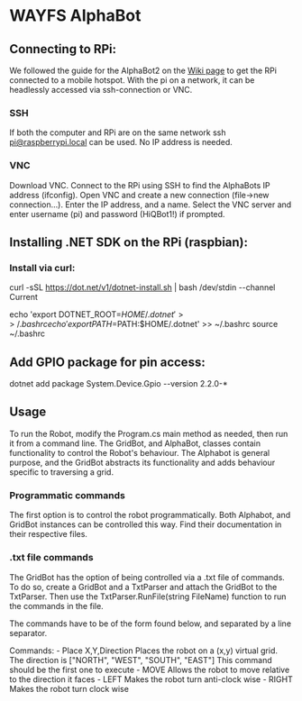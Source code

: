 # WAYFS AlphaBot

## Connecting to RPi:
We followed the guide for the AlphaBot2 on the [Wiki page](https://hiq365.atlassian.net/wiki/spaces/Labbet/pages/18055489/Robot) to get the RPi connected to a mobile hotspot. With the pi on a network, it can be headlessly accessed via ssh-connection or VNC. 

### SSH
If both the computer and RPi are on the same network ssh pi@raspberrypi.local can be used. No IP address is needed.

### VNC
Download VNC. Connect to the RPi using SSH to find the AlphaBots IP address (ifconfig). Open VNC and create a new connection (file->new connection...). Enter the IP address, and a name. Select the VNC server and enter username (pi) and password (HiQBot1!) if prompted.

## Installing .NET SDK on the RPi (raspbian):

### Install via curl:
curl -sSL https://dot.net/v1/dotnet-install.sh | bash /dev/stdin --channel Current

echo 'export DOTNET_ROOT=$HOME/.dotnet' >> ~/.bashrc
echo 'export PATH=$PATH:$HOME/.dotnet' >> ~/.bashrc
source ~/.bashrc

## Add GPIO package for pin access:

dotnet add package System.Device.Gpio --version 2.2.0-*

## Usage

To run the Robot, modify the Program.cs main method as needed, then run it from a command line. 
The GridBot, and AlphaBot, classes contain functionality to control the Robot's behaviour.
The Alphabot is general purpose, and the GridBot abstracts its functionality and adds behaviour specific to traversing a grid.

### Programmatic commands
The first option is to control the robot programmatically. Both Alphabot, and GridBot instances can be controlled this way.
Find their documentation in their respective files.

### .txt file commands
The GridBot has the option of being controlled via a .txt file of commands. 
To do so, create a GridBot and a TxtParser and attach the GridBot to the TxtParser.
Then use the TxtParser.RunFile(string FileName) function to run the commands in the file.

The commands have to be of the form found below, and separated by a line separator.

Commands:
	- Place X,Y,Direction 	Places the robot on a (x,y) virtual grid. The direction is ["NORTH", "WEST", "SOUTH", "EAST"] This command should be the first one to execute
	- MOVE					Allows the robot to move relative to the direction it faces
	- LEFT					Makes the robot turn anti-clock wise
	- RIGHT					Makes the robot turn clock wise